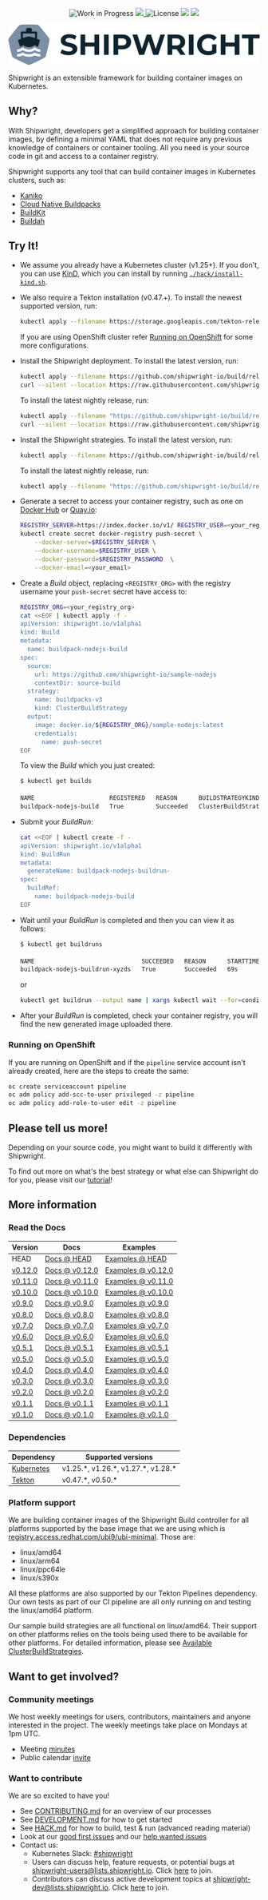 <!--
Copyright The Shipwright Contributors

SPDX-License-Identifier: Apache-2.0
-->

<p align="center">
    <img alt="Work in Progress" src="https://img.shields.io/badge/Status-Work%20in%20Progress-informational">
    <a alt="GoReport" href="https://goreportcard.com/report/github.com/shipwright-io/build">
        <img src="https://goreportcard.com/badge/github.com/shipwright-io/build">
    </a>
    <img alt="License" src="https://img.shields.io/github/license/shipwright-io/build">
    <a href="https://pkg.go.dev/mod/github.com/shipwright-io/build"> <img src="https://img.shields.io/badge/go.dev-reference-007d9c?logo=go&logoColor=white"></a>
    <a href="https://bestpractices.coreinfrastructure.org/projects/5315"><img src="https://bestpractices.coreinfrastructure.org/projects/5315/badge"></a>
</p>

<picture>
  <source media="(prefers-color-scheme: dark)" srcset="./.docs/shipwright-logo-darkbg-512.png">
  <source media="(prefers-color-scheme: light)" srcset="./.docs/shipwright-logo-lightbg-512.png">
  <img alt="Shows the Shipwright logo, which is a heptagon containing a stylized ship next to the word shipwright." src="./.docs/shipwright-logo-lightbg-512.png">
</picture>

Shipwright is an extensible framework for building container images on Kubernetes.

## Why?

With Shipwright, developers get a simplified approach for building container images, by defining a minimal YAML that does not require
any previous knowledge of containers or container tooling. All you need is your source code in git and access to a container registry.

Shipwright supports any tool that can build container images in Kubernetes clusters, such as:

- [Kaniko](https://github.com/GoogleContainerTools/kaniko)
- [Cloud Native Buildpacks](https://buildpacks.io/)
- [BuildKit](https://github.com/moby/buildkit)
- [Buildah](https://buildah.io/)

## Try It!

- We assume you already have a Kubernetes cluster (v1.25+). If you don't, you can use [KinD](https://kind.sigs.k8s.io), which you can install by running [`./hack/install-kind.sh`](./hack/install-kind.sh).

- We also require a Tekton installation (v0.47.+). To install the newest supported version, run:

  ```bash
  kubectl apply --filename https://storage.googleapis.com/tekton-releases/pipeline/previous/v0.47.4/release.yaml
  ```

  If you are using OpenShift cluster refer [Running on OpenShift](#running-on-openshift) for some more configurations.

- Install the Shipwright deployment. To install the latest version, run:

  ```bash
  kubectl apply --filename https://github.com/shipwright-io/build/releases/download/v0.12.0/release.yaml --server-side
  curl --silent --location https://raw.githubusercontent.com/shipwright-io/build/v0.12.0/hack/setup-webhook-cert.sh | bash
  ```

  To install the latest nightly release, run:

  ```bash
  kubectl apply --filename "https://github.com/shipwright-io/build/releases/download/nightly/nightly-$(curl --silent https://github.com/shipwright-io/build/releases/download/nightly/latest.txt).yaml" --server-side
  curl --silent --location https://raw.githubusercontent.com/shipwright-io/build/main/hack/setup-webhook-cert.sh | bash
  ```

- Install the Shipwright strategies. To install the latest version, run:

  ```bash
  kubectl apply --filename https://github.com/shipwright-io/build/releases/download/v0.12.0/sample-strategies.yaml --server-side
  ```

  To install the latest nightly release, run:

  ```bash
  kubectl apply --filename "https://github.com/shipwright-io/build/releases/download/nightly/nightly-$(curl --silent https://github.com/shipwright-io/build/releases/download/nightly/latest.txt)-sample-strategies.yaml" --server-side
  ```

- Generate a secret to access your container registry, such as one on [Docker Hub](https://hub.docker.com/) or [Quay.io](https://quay.io/):

  ```bash
  REGISTRY_SERVER=https://index.docker.io/v1/ REGISTRY_USER=<your_registry_user> REGISTRY_PASSWORD=<your_registry_password>
  kubectl create secret docker-registry push-secret \
      --docker-server=$REGISTRY_SERVER \
      --docker-username=$REGISTRY_USER \
      --docker-password=$REGISTRY_PASSWORD  \
      --docker-email=<your_email>
  ```

- Create a *Build* object, replacing `<REGISTRY_ORG>` with the registry username your `push-secret` secret have access to:

  ```bash
  REGISTRY_ORG=<your_registry_org>
  cat <<EOF | kubectl apply -f -
  apiVersion: shipwright.io/v1alpha1
  kind: Build
  metadata:
    name: buildpack-nodejs-build
  spec:
    source:
      url: https://github.com/shipwright-io/sample-nodejs
      contextDir: source-build
    strategy:
      name: buildpacks-v3
      kind: ClusterBuildStrategy
    output:
      image: docker.io/${REGISTRY_ORG}/sample-nodejs:latest
      credentials:
        name: push-secret
  EOF
  ```

  To view the *Build* which you just created:

  ```bash
  $ kubectl get builds
 
  NAME                     REGISTERED   REASON      BUILDSTRATEGYKIND      BUILDSTRATEGYNAME   CREATIONTIME
  buildpack-nodejs-build   True         Succeeded   ClusterBuildStrategy   buildpacks-v3       68s
  ```  

- Submit your *BuildRun*:

  ```bash
  cat <<EOF | kubectl create -f -
  apiVersion: shipwright.io/v1alpha1
  kind: BuildRun
  metadata:
    generateName: buildpack-nodejs-buildrun-
  spec:
    buildRef:
      name: buildpack-nodejs-build
  EOF
  ```

- Wait until your *BuildRun* is completed and then you can view it as follows:

  ```bash
  $ kubectl get buildruns
  
  NAME                              SUCCEEDED   REASON      STARTTIME   COMPLETIONTIME
  buildpack-nodejs-buildrun-xyzds   True        Succeeded   69s         2s
  ```

  or

  ```bash
  kubectl get buildrun --output name | xargs kubectl wait --for=condition=Succeeded --timeout=180s
  ```

- After your *BuildRun* is completed, check your container registry, you will find the new generated image uploaded there.

### Running on OpenShift

If you are running on OpenShift and if the `pipeline` service account isn't already created,
here are the steps to create the same:

```sh
oc create serviceaccount pipeline
oc adm policy add-scc-to-user privileged -z pipeline
oc adm policy add-role-to-user edit -z pipeline
```

## Please tell us more!

Depending on your source code, you might want to build it differently with Shipwright.

To find out more on what's the best strategy or what else can Shipwright do for you, please visit our [tutorial](./docs/tutorials/README.md)!

## More information

### Read the Docs

| Version | Docs                           | Examples                    |
| ------- | ------------------------------ | --------------------------- |
| HEAD    | [Docs @ HEAD](docs/README.md) | [Examples @ HEAD](samples) |
| [v0.12.0](https://github.com/shipwright-io/build/releases/tag/v0.12.0)    | [Docs @ v0.12.0](https://github.com/shipwright-io/build/tree/v0.12.0/docs) | [Examples @ v0.12.0](https://github.com/shipwright-io/build/tree/v0.12.0/samples) |
| [v0.11.0](https://github.com/shipwright-io/build/releases/tag/v0.11.0)    | [Docs @ v0.11.0](https://github.com/shipwright-io/build/tree/v0.11.0/docs) | [Examples @ v0.11.0](https://github.com/shipwright-io/build/tree/v0.11.0/samples) |
| [v0.10.0](https://github.com/shipwright-io/build/releases/tag/v0.10.0)    | [Docs @ v0.10.0](https://github.com/shipwright-io/build/tree/v0.10.0/docs) | [Examples @ v0.10.0](https://github.com/shipwright-io/build/tree/v0.10.0/samples) |
| [v0.9.0](https://github.com/shipwright-io/build/releases/tag/v0.9.0)    | [Docs @ v0.9.0](https://github.com/shipwright-io/build/tree/v0.9.0/docs) | [Examples @ v0.9.0](https://github.com/shipwright-io/build/tree/v0.9.0/samples) |
| [v0.8.0](https://github.com/shipwright-io/build/releases/tag/v0.8.0)    | [Docs @ v0.8.0](https://github.com/shipwright-io/build/tree/v0.8.0/docs) | [Examples @ v0.8.0](https://github.com/shipwright-io/build/tree/v0.8.0/samples) |
| [v0.7.0](https://github.com/shipwright-io/build/releases/tag/v0.7.0)    | [Docs @ v0.7.0](https://github.com/shipwright-io/build/tree/v0.7.0/docs) | [Examples @ v0.7.0](https://github.com/shipwright-io/build/tree/v0.7.0/samples) |
| [v0.6.0](https://github.com/shipwright-io/build/releases/tag/v0.6.0)    | [Docs @ v0.6.0](https://github.com/shipwright-io/build/tree/v0.6.0/docs) | [Examples @ v0.6.0](https://github.com/shipwright-io/build/tree/v0.6.0/samples) |
| [v0.5.1](https://github.com/shipwright-io/build/releases/tag/v0.5.1)    | [Docs @ v0.5.1](https://github.com/shipwright-io/build/tree/v0.5.1/docs) | [Examples @ v0.5.1](https://github.com/shipwright-io/build/tree/v0.5.1/samples) |
| [v0.5.0](https://github.com/shipwright-io/build/releases/tag/v0.5.0)    | [Docs @ v0.5.0](https://github.com/shipwright-io/build/tree/v0.5.0/docs) | [Examples @ v0.5.0](https://github.com/shipwright-io/build/tree/v0.5.0/samples) |
| [v0.4.0](https://github.com/shipwright-io/build/releases/tag/v0.4.0)    | [Docs @ v0.4.0](https://github.com/shipwright-io/build/tree/v0.4.0/docs) | [Examples @ v0.4.0](https://github.com/shipwright-io/build/tree/v0.4.0/samples) |
| [v0.3.0](https://github.com/shipwright-io/build/releases/tag/v0.3.0)    | [Docs @ v0.3.0](https://github.com/shipwright-io/build/tree/v0.3.0/docs) | [Examples @ v0.3.0](https://github.com/shipwright-io/build/tree/v0.3.0/samples) |
| [v0.2.0](https://github.com/shipwright-io/build/releases/tag/v0.2.0)    | [Docs @ v0.2.0](https://github.com/shipwright-io/build/tree/v0.2.0/docs) | [Examples @ v0.2.0](https://github.com/shipwright-io/build/tree/v0.2.0/samples) |
| [v0.1.1](https://github.com/shipwright-io/build/releases/tag/v0.1.1)    | [Docs @ v0.1.1](https://github.com/shipwright-io/build/tree/v0.1.1/docs) | [Examples @ v0.1.1](https://github.com/shipwright-io/build/tree/v0.1.1/samples) |
| [v0.1.0](https://github.com/shipwright-io/build/releases/tag/v0.1.0)    | [Docs @ v0.1.0](https://github.com/shipwright-io/build/tree/v0.1.0/docs) | [Examples @ v0.1.0](https://github.com/shipwright-io/build/tree/v0.1.0/samples) |

### Dependencies

| Dependency                           | Supported versions           |
| -------------------------------------| ---------------------------- |
| [Kubernetes](https://kubernetes.io/) | v1.25.\*, v1.26.\*, v1.27.\*, v1.28.\* |
| [Tekton](https://tekton.dev)         | v0.47.\*, v0.50.\* |

### Platform support

We are building container images of the Shipwright Build controller for all platforms supported by the base image that we are using which is [registry.access.redhat.com/ubi9/ubi-minimal](https://catalog.redhat.com/software/containers/ubi9/ubi-minimal/615bd9b4075b022acc111bf5). Those are:

- linux/amd64
- linux/arm64
- linux/ppc64le
- linux/s390x

All these platforms are also supported by our Tekton Pipelines dependency. Our own tests as part of our CI pipeline are all only running on and testing the linux/amd64 platform.

Our sample build strategies are all functional on linux/amd64. Their support on other platforms relies on the tools being used there to be available for other platforms. For detailed information, please see [Available ClusterBuildStrategies](docs/buildstrategies.md#available-clusterbuildstrategies).

## Want to get involved?

### Community meetings

We host weekly meetings for users, contributors, maintainers and anyone interested in the project. The weekly meetings take place on Mondays at 1pm UTC.

- Meeting [minutes](https://github.com/shipwright-io/community/issues?q=is%3Aissue+label%3Acommunity+label%3Ameeting)
- Public calendar [invite](https://calendar.google.com/calendar/u/0/embed?src=shipwright-admin@lists.shipwright.io&ctz=America/New_York)

### Want to contribute

We are so excited to have you!

- See [CONTRIBUTING.md](https://github.com/shipwright-io/.github/blob/main/CONTRIBUTING.md) for an overview of our processes
- See [DEVELOPMENT.md](DEVELOPMENT.md) for how to get started
- See [HACK.md](HACK.md) for how to build, test & run
  (advanced reading material)
- Look at our
  [good first issues](https://github.com/shipwright-io/build/issues?q=is%3Aissue+is%3Aopen+label%3A%22good+first+issue%22)
  and our
  [help wanted issues](https://github.com/shipwright-io/build/issues?q=is%3Aissue+is%3Aopen+label%3A%22help+wanted%22)
- Contact us:
  - Kubernetes Slack: [#shipwright](https://kubernetes.slack.com/messages/shipwright)
  - Users can discuss help, feature requests, or potential bugs at [shipwright-users@lists.shipwright.io](https://lists.shipwright.io/archives/list/shipwright-users@lists.shipwright.io/).
  Click [here](https://lists.shipwright.io/admin/lists/shipwright-users.lists.shipwright.io/) to join.
  - Contributors can discuss active development topics at [shipwright-dev@lists.shipwright.io](https://lists.shipwright.io/archives/list/shipwright-dev@lists.shipwright.io/).
  Click [here](https://lists.shipwright.io/admin/lists/shipwright-dev.lists.shipwright.io/) to join.
